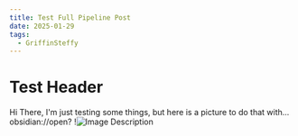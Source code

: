 ```yaml
---
title: Test Full Pipeline Post
date: 2025-01-29
tags:
  - GriffinSteffy
---
```

# Test Header
Hi There, I'm just testing some things, but here is a picture to do that with...
obsidian://open?
!![Image Description](/images/new%20hampshire%20red.png)